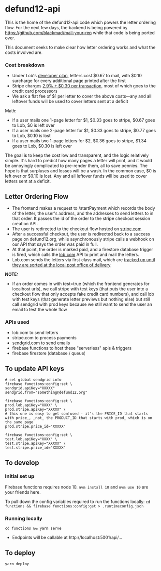 # defund12-api

This is the home of the defund12-api code which powers the letter ordering flow. For the next few days, the backend is being powered by https://github.com/blackmad/mail-your-rep while that code is being ported over.

This document seeks to make clear how letter ordering works and what the costs involved are.

### Cost breakdown
- Under Lob's [developer plan](https://lob.com/pricing/print-mail), letters cost $0.67 to mail, with $0.10 surcharge for every additional page printed after the first
- Stripe charges [2.9% + $0.30 per transaction](https://stripe.com/pricing), most of which goes to the credit card processors
- We ask a flat fee of $1 per letter to cover the above costs--any and all leftover funds will be used to cover letters sent at a deficit

Math:
- If a user mails one 1-page letter for $1, $0.33 goes to stripe, $0.67 goes to Lob, $0 is left over
- If a user mails one 2-page letter for $1, $0.33 goes to stripe, $0.77 goes to Lob, $0.10 is lost
- If a user mails two 1-page letters for $2, $0.36 goes to stripe, $1.34 goes to Lob, $0.30 is left over

The goal is to keep the cost low and transparent, and the logic relatively simple. It's hard to predict how many pages a letter will print, and it would be annoyingly complicated to pre-render them, all to save pennies. The hope is that surpluses and losses will be a wash. In the common case, $0 is left over or $0.10 is lost. Any and all leftover funds will be used to cover letters sent at a deficit.

## Letter Ordering Flow
- The frontend makes a request to /startPayment which records the body of the letter, the user's address, and the addresses to send letters to in that order. It passes the id of the order to the stripe checkout session creation API.
- The user is redirected to the checkout flow hosted on [stripe.com](https://stripe.com/)
- After a successful checkout, the user is redirected back to a success page on defund12.org, while asynchronously stripe calls a webhook on our API that says the order was paid in full.
- At that point, the order is marked paid, and a firestore database trigger is fired, which calls the [lob.com](https://lob.com) API to print and mail the letters.
- Lob.com sends the letters via first class mail, which are [tracked up until they are sorted at the local post office of delivery](https://support.lob.com/hc/en-us/articles/115000097404-Can-I-track-my-mail-)

<strong>NOTE:</strong>
- If an order comes in with test=true (which the frontend generates for localhost urls), we call stripe with test keys (that puts the user into a checkout flow that only accepts fake credit card numbers), and call lob with test keys (that generate letter previews but nothing else) but still call sendgrid with prod keys because we still want to send the user an email to test the whole flow

### APIs used
- lob.com to send letters
- stripe.com to process payments
- sendgrid.com to send emails
- firebase functions to host these "serverless" apis & triggers
- firebase firestore (database / queue)

## To update API keys

```
# set global sendgrid info
firebase functions:config:set \
sendgrid.apiKey="XXXXX" 
sendgrid.from="something@defund12.org"
```

```
firebase functions:config:set \
prod.lob.apiKey="XXXX" \
prod.stripe.apiKey="XXXXX" \
# this one is easy to get confused - it's the PRICE_ID that starts with price_, _not_ the PRODUCT_ID that starts with prod_ which is on the same page
prod.stripe.price_id="XXXXX"
```

```
firebase functions:config:set \
test.lob.apiKey="XXXX" \
test.stripe.apiKey="XXXXX" \
test.stripe.price_id="XXXXX" 
```

## To develop

### Initial set up
Firebase functions requires node 10. `nvm install 10` and `nvm use 10` are your friends here.

To pull down the config variables required to run the functions locally: `cd functions && firebase functions:config:get > .runtimeconfig.json`

### Running locally
`cd functions && yarn serve`

- Endpoints will be callable at http://localhost:5001/api/...

## To deploy
```yarn deploy```
